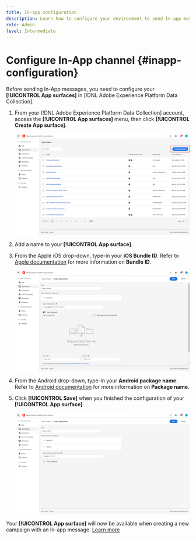 ```yaml
---
title: In-app configuration
description: Learn how to configure your environment to send In-app messages with Journey Optimizer
role: Admin
level: Intermediate
---
```

# Configure In-App channel {#inapp-configuration}

Before sending In-App messages, you need to configure your **[!UICONTROL App surfaces]** in [!DNL Adobe Experience Platform Data Collection].

1. From your [!DNL Adobe Experience Platform Data Collection] account, access the **[!UICONTROL App surfaces]** menu, then click **[!UICONTROL Create App surface]**.

    ![](assets/inapp_config_1.png)

1. Add a name to your **[!UICONTROL App surface]**.

1. From the Apple iOS drop-down, type-in your **iOS Bundle ID**. Refer to [Apple documentation](https://developer.apple.com/documentation/appstoreconnectapi/bundle_ids) for more information on **Bundle ID**.

    ![](assets/inapp_config_2.png)

1. From the Android drop-down, type-in your **Android package name**. Refer to [Android documentation](https://support.google.com/admob/answer/9972781?hl=en#:~:text=The%20package%20name%20of%20an,supported%20third%2Dparty%20Android%20stores) for more information on **Package name**.

1. Click **[!UICONTROL Save]** when you finished the configuration of your **[!UICONTROL App surface]**.

    ![](assets/inapp_config_3.png)

Your **[!UICONTROL App surface]** will now be available when creating a new campaign with an In-app message. [Learn more](../messages/create-in-app.md)
